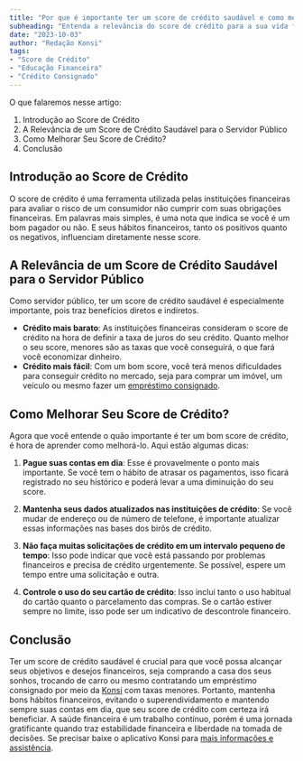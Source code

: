 ```yaml
---
title: "Por que é importante ter um score de crédito saudável e como melhorá-lo como servidor público"
subheading: "Entenda a relevância do score de crédito para a sua vida financeira e saiba como otimizá-lo de maneira eficaz."
date: "2023-10-03"
author: "Redação Konsi"
tags:
- "Score de Crédito"
- "Educação Financeira"
- "Crédito Consignado"
---
```


O que falaremos nesse artigo:
1. Introdução ao Score de Crédito
2. A Relevância de um Score de Crédito Saudável para o Servidor Público
3. Como Melhorar Seu Score de Crédito?
4. Conclusão

## Introdução ao Score de Crédito

O score de crédito é uma ferramenta utilizada pelas instituições financeiras para avaliar o risco de um consumidor não cumprir com suas obrigações financeiras. Em palavras mais simples, é uma nota que indica se você é um bom pagador ou não. E seus hábitos financeiros, tanto os positivos quanto os negativos, influenciam diretamente nesse score.

## A Relevância de um Score de Crédito Saudável para o Servidor Público

Como servidor público, ter um score de crédito saudável é especialmente importante, pois traz benefícios diretos e indiretos.
- **Crédito mais barato**: As instituições financeiras consideram o score de crédito na hora de definir a taxa de juros do seu crédito. Quanto melhor o seu score, menores são as taxas que você conseguirá, o que fará você economizar dinheiro.
- **Crédito mais fácil**: Com um bom score, você terá menos dificuldades para conseguir crédito no mercado, seja para comprar um imóvel, um veículo ou mesmo fazer um [empréstimo consignado](https://konsi.com.br/postagens/crdito-consignado-como-escolh-lo-e-evitar-problemas-futuros).

## Como Melhorar Seu Score de Crédito?

Agora que você entende o quão importante é ter um bom score de crédito, é hora de aprender como melhorá-lo. Aqui estão algumas dicas:

1. **Pague suas contas em dia**: Esse é provavelmente o ponto mais importante. Se você tem o hábito de atrasar os pagamentos, isso ficará registrado no seu histórico e poderá levar a uma diminuição do seu score.

2. **Mantenha seus dados atualizados nas instituições de crédito**: Se você mudar de endereço ou de número de telefone, é importante atualizar essas informações nas bases dos birôs de crédito.

3. **Não faça muitas solicitações de crédito em um intervalo pequeno de tempo**: Isso pode indicar que você está passando por problemas financeiros e precisa de crédito urgentemente. Se possível, espere um tempo entre uma solicitação e outra.

4. **Controle o uso do seu cartão de crédito**: Isso inclui tanto o uso habitual do cartão quanto o parcelamento das compras. Se o cartão estiver sempre no limite, isso pode ser um indicativo de descontrole financeiro.

## Conclusão

Ter um score de crédito saudável é crucial para que você possa alcançar seus objetivos e desejos financeiros, seja comprando a casa dos seus sonhos, trocando de carro ou mesmo contratando um empréstimo consignado por meio da [Konsi](https://konsi.com.br/) com taxas menores. Portanto, mantenha bons hábitos financeiros, evitando o superendividamento e mantendo sempre suas contas em dia, que seu score de crédito com certeza irá beneficiar. A saúde financeira é um trabalho contínuo, porém é uma jornada gratificante quando traz estabilidade financeira e liberdade na tomada de decisões. Se precisar baixe o aplicativo Konsi para [mais informações e assistência](https://konsi.com.br/aplicativo).